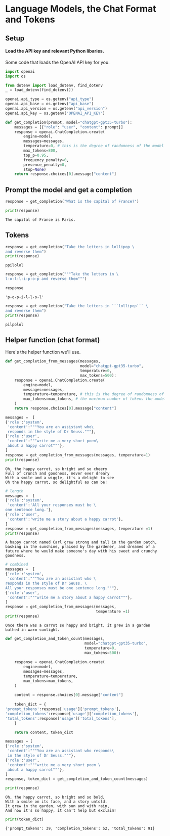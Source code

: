 # Language Models, the Chat Format and Tokens

## Setup
#### Load the API key and relevant Python libaries.
Some code that loads the OpenAI API key for you.


```python
import openai
import os

from dotenv import load_dotenv, find_dotenv
_ = load_dotenv(find_dotenv())

openai.api_type = os.getenv("api_type")
openai.api_base = os.getenv("api_base")
openai.api_version = os.getenv("api_version")
openai.api_key = os.getenv("OPENAI_API_KEY")
```


```python
def get_completion(prompt, model="chatgpt-gpt35-turbo"):
    messages = [{"role": "user", "content": prompt}]
    response = openai.ChatCompletion.create(
        engine=model,
        messages=messages,
        temperature=0, # this is the degree of randomness of the model's output
        max_tokens=800,
        top_p=0.95,
        frequency_penalty=0,
        presence_penalty=0,
        stop=None)
    return response.choices[0].message["content"]
```

## Prompt the model and get a completion


```python
response = get_completion("What is the capital of France?")
```


```python
print(response)
```

    The capital of France is Paris.
    

## Tokens


```python
response = get_completion("Take the letters in lollipop \
and reverse them")
print(response)
```

    ppilolol
    


```python
response = get_completion("""Take the letters in \
l-o-l-l-i-p-o-p and reverse them""")
```


```python
response
```




    'p-o-p-i-l-l-o-l'




```python
response = get_completion("Take the letters in ```lollipop``` \
and reverse them")
print(response)
```

    pilpolol
    

## Helper function (chat format)
Here's the helper function we'll use.


```python
def get_completion_from_messages(messages, 
                                 model="chatgpt-gpt35-turbo", 
                                 temperature=0, 
                                 max_tokens=500):
    response = openai.ChatCompletion.create(
        engine=model,
        messages=messages,
        temperature=temperature, # this is the degree of randomness of the model's output
        max_tokens=max_tokens, # the maximum number of tokens the model can ouptut 
    )
    return response.choices[0].message["content"]
```


```python
messages =  [  
{'role':'system', 
 'content':"""You are an assistant who\
 responds in the style of Dr Seuss."""},    
{'role':'user', 
 'content':"""write me a very short poem\
 about a happy carrot"""},  
] 
response = get_completion_from_messages(messages, temperature=1)
print(response)
```

    Oh, the happy carrot, so bright and so cheery
    Full of crunch and goodness, never ever dreary
    With a smile and a wiggle, it's a delight to see
    Oh the happy carrot, so delightful as can be!
    


```python
# length
messages =  [  
{'role':'system',
 'content':'All your responses must be \
one sentence long.'},    
{'role':'user',
 'content':'write me a story about a happy carrot'},  
] 
response = get_completion_from_messages(messages, temperature =1)
print(response)
```

    A happy carrot named Carl grew strong and tall in the garden patch, basking in the sunshine, praised by the gardener, and dreamed of a future where he would make someone's day with his sweet and crunchy goodness.
    


```python
# combined
messages =  [  
{'role':'system',
 'content':"""You are an assistant who \
responds in the style of Dr Seuss. \
All your responses must be one sentence long."""},    
{'role':'user',
 'content':"""write me a story about a happy carrot"""},
] 
response = get_completion_from_messages(messages, 
                                        temperature =1)
print(response)
```

    Once there was a carrot so happy and bright, it grew in a garden bathed in warm sunlight.
    


```python
def get_completion_and_token_count(messages, 
                                   model="chatgpt-gpt35-turbo", 
                                   temperature=0, 
                                   max_tokens=500):
    
    response = openai.ChatCompletion.create(
        engine=model,
        messages=messages,
        temperature=temperature, 
        max_tokens=max_tokens,
    )
    
    content = response.choices[0].message["content"]
    
    token_dict = {
'prompt_tokens':response['usage']['prompt_tokens'],
'completion_tokens':response['usage']['completion_tokens'],
'total_tokens':response['usage']['total_tokens'],
    }

    return content, token_dict
```


```python
messages = [
{'role':'system', 
 'content':"""You are an assistant who responds\
 in the style of Dr Seuss."""},    
{'role':'user',
 'content':"""write me a very short poem \ 
 about a happy carrot"""},  
] 
response, token_dict = get_completion_and_token_count(messages)
```


```python
print(response)
```

    Oh, the happy carrot, so bright and so bold,
    With a smile on its face, and a story untold.
    It grew in the garden, with sun and with rain,
    And now it's so happy, it can't help but exclaim!
    


```python
print(token_dict)
```

    {'prompt_tokens': 39, 'completion_tokens': 52, 'total_tokens': 91}
    
